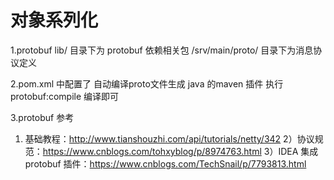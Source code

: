 # 对象系列化 
1.protobuf
lib/ 目录下为 protobuf 依赖相关包
/srv/main/proto/ 目录下为消息协议定义

2.pom.xml 中配置了 自动编译proto文件生成 java 的maven 插件
执行 protobuf:compile 编译即可

3.protobuf 参考
1) 基础教程：http://www.tianshouzhi.com/api/tutorials/netty/342
2）协议规范：https://www.cnblogs.com/tohxyblog/p/8974763.html
3）IDEA 集成protobuf 插件：https://www.cnblogs.com/TechSnail/p/7793813.html